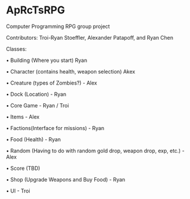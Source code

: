 # ApRcTsRPG
Computer Programming RPG group project

Contributors: Troi-Ryan Stoeffler, Alexander Patapoff, and Ryan Chen

Classes:

• Building (Where you start) Ryan

• Character (contains health, weapon selection) Akex

• Creature (types of Zombies?) - Alex

• Dock (Location) - Ryan

• Core Game - Ryan / Troi

• Items - Alex

• Factions(Interface for missions) - Ryan

• Food (Health) - Ryan

• Random (Having to do with random gold drop, weapon drop, exp, etc.) - Alex

• Score (TBD)

• Shop (Upgrade Weapons and Buy Food) - Ryan

• UI - Troi
